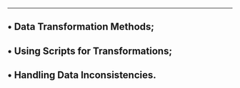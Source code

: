 ----------------------------------------------------------------
• Data Transformation Methods;
----------------------------------------------------------------
• Using Scripts for Transformations;
----------------------------------------------------------------
• Handling Data Inconsistencies.
----------------------------------------------------------------
